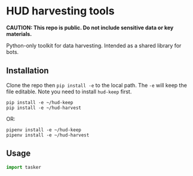 # HUD harvesting tools
**CAUTION: This repo is public. Do not include sensitive data or key materials.**

Python-only toolkit for data harvesting. Intended as a shared library for bots.

## Installation
Clone the repo then `pip install -e` to the local path. The `-e` will keep the file editable. Note you need to install `hud-keep` first.

```
pip install -e ~/hud-keep
pip install -e ~/hud-harvest
```
OR:
```
pipenv install -e ~/hud-keep
pipenv install -e ~/hud-harvest
```

## Usage
```python
import tasker
```
